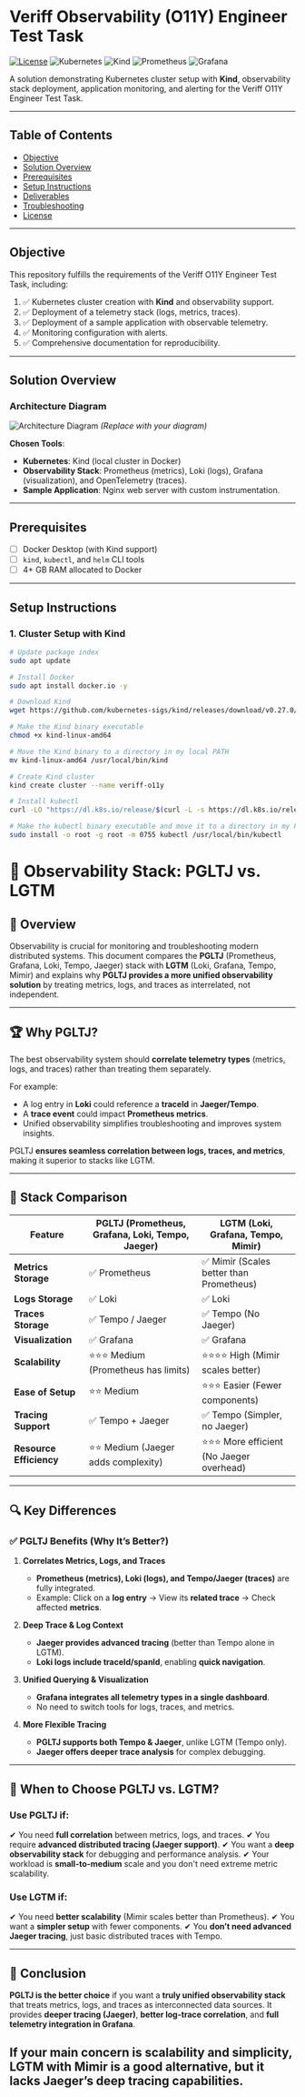 # Veriff Observability (O11Y) Engineer Test Task

[![License](https://img.shields.io/badge/License-MIT-blue.svg)](LICENSE)
![Kubernetes](https://img.shields.io/badge/Kubernetes-v1.27+-blue?logo=kubernetes)
![Kind](https://img.shields.io/badge/Kind-v0.20+-blue?logo=kubernetes)
![Prometheus](https://img.shields.io/badge/Prometheus-2.45+-orange?logo=prometheus)
![Grafana](https://img.shields.io/badge/Grafana-10.1+-orange?logo=grafana)

A solution demonstrating Kubernetes cluster setup with **Kind**, observability stack deployment, application monitoring, and alerting for the Veriff O11Y Engineer Test Task.

---

## Table of Contents
- [Objective](#objective)
- [Solution Overview](#solution-overview)
- [Prerequisites](#prerequisites)
- [Setup Instructions](#setup-instructions)
- [Deliverables](#deliverables)
- [Troubleshooting](#troubleshooting)
- [License](#license)

---

## Objective
This repository fulfills the requirements of the Veriff O11Y Engineer Test Task, including:
1. ✅ Kubernetes cluster creation with **Kind** and observability support.
2. ✅ Deployment of a telemetry stack (logs, metrics, traces).
3. ✅ Deployment of a sample application with observable telemetry.
4. ✅ Monitoring configuration with alerts.
5. ✅ Comprehensive documentation for reproducibility.

---

## Solution Overview
### Architecture Diagram
![Architecture Diagram](images/architecture.png) *(Replace with your diagram)*

**Chosen Tools**:
- **Kubernetes**: Kind (local cluster in Docker)
- **Observability Stack**: Prometheus (metrics), Loki (logs), Grafana (visualization), and OpenTelemetry (traces).
- **Sample Application**: Nginx web server with custom instrumentation.

---

## Prerequisites
- [ ] Docker Desktop (with Kind support)
- [ ] `kind`, `kubectl`, and `helm` CLI tools
- [ ] 4+ GB RAM allocated to Docker

---

## Setup Instructions
### 1. Cluster Setup with Kind
```bash
# Update package index
sudo apt update 

# Install Docker
sudo apt install docker.io -y 

# Download Kind
wget https://github.com/kubernetes-sigs/kind/releases/download/v0.27.0/kind-linux-amd64

# Make the Kind binary executable
chmod +x kind-linux-amd64                                                                                      

# Move the Kind binary to a directory in my local PATH
mv kind-linux-amd64 /usr/local/bin/kind  

# Create Kind cluster
kind create cluster --name veriff-o11y

# Install kubectl
curl -LO "https://dl.k8s.io/release/$(curl -L -s https://dl.k8s.io/release/stable.txt)/bin/linux/amd64/kubectl"

# Make the kubectl binary executable and move it to a directory in my PATH
sudo install -o root -g root -m 0755 kubectl /usr/local/bin/kubectl  

```

# 📌 Observability Stack: PGLTJ vs. LGTM

## 📖 Overview

Observability is crucial for monitoring and troubleshooting modern distributed systems. This document compares the **PGLTJ** (Prometheus, Grafana, Loki, Tempo, Jaeger) stack with **LGTM** (Loki, Grafana, Tempo, Mimir) and explains why **PGLTJ provides a more unified observability solution** by treating metrics, logs, and traces as interrelated, not independent.

---

## 🏆 Why PGLTJ?

The best observability system should **correlate telemetry types** (metrics, logs, and traces) rather than treating them separately.

For example:

- A log entry in **Loki** could reference a **traceId** in **Jaeger/Tempo**.
- A **trace event** could impact **Prometheus metrics**.
- Unified observability simplifies troubleshooting and improves system insights.

PGLTJ **ensures seamless correlation between logs, traces, and metrics**, making it superior to stacks like LGTM.

---

## 🔹 Stack Comparison

| Feature                 | **PGLTJ (Prometheus, Grafana, Loki, Tempo, Jaeger)** | **LGTM (Loki, Grafana, Tempo, Mimir)**  |
| ----------------------- | ---------------------------------------------------- | --------------------------------------- |
| **Metrics Storage**     | ✅ Prometheus                                         | ✅ Mimir (Scales better than Prometheus) |
| **Logs Storage**        | ✅ Loki                                               | ✅ Loki                                  |
| **Traces Storage**      | ✅ Tempo / Jaeger                                     | ✅ Tempo (No Jaeger)                     |
| **Visualization**       | ✅ Grafana                                            | ✅ Grafana                               |
| **Scalability**         | ⭐⭐⭐ Medium (Prometheus has limits)                   | ⭐⭐⭐⭐ High (Mimir scales better)         |
| **Ease of Setup**       | ⭐⭐ Medium                                            | ⭐⭐⭐ Easier (Fewer components)           |
| **Tracing Support**     | ✅ Tempo + Jaeger                                     | ✅ Tempo (Simpler, no Jaeger)            |
| **Resource Efficiency** | ⭐⭐ Medium (Jaeger adds complexity)                   | ⭐⭐⭐ More efficient (No Jaeger overhead) |

---

## 🔍 Key Differences

### ✅ **PGLTJ Benefits** (Why It’s Better?)

1. **Correlates Metrics, Logs, and Traces**

   - **Prometheus (metrics), Loki (logs), and Tempo/Jaeger (traces)** are fully integrated.
   - Example: Click on a **log entry** → View its **related trace** → Check affected **metrics**.

2. **Deep Trace & Log Context**

   - **Jaeger provides advanced tracing** (better than Tempo alone in LGTM).
   - **Loki logs include traceId/spanId**, enabling **quick navigation**.

3. **Unified Querying & Visualization**

   - **Grafana integrates all telemetry types in a single dashboard**.
   - No need to switch tools for logs, traces, and metrics.

4. **More Flexible Tracing**

   - **PGLTJ supports both Tempo & Jaeger**, unlike LGTM (Tempo only).
   - **Jaeger offers deeper trace analysis** for complex debugging.

---

## 🚀 When to Choose PGLTJ vs. LGTM?

### **Use PGLTJ if:**

✔ You need **full correlation** between metrics, logs, and traces.
✔ You require **advanced distributed tracing (Jaeger support)**.
✔ You want a **deep observability stack** for debugging and performance analysis.
✔ Your workload is **small-to-medium** scale and you don't need extreme metric scalability.

### **Use LGTM if:**

✔ You need **better scalability** (Mimir scales better than Prometheus).
✔ You want a **simpler setup** with fewer components.
✔ You **don’t need advanced Jaeger tracing**, just basic distributed traces with Tempo.

---

## 📌 Conclusion

**PGLTJ is the better choice** if you want a **truly unified observability stack** that treats metrics, logs, and traces as interconnected data sources. It provides **deeper tracing (Jaeger)**, **better log-trace correlation**, and **full telemetry integration in Grafana**.

If your main concern is **scalability and simplicity**, **LGTM** with Mimir is a good alternative, but it lacks **Jaeger’s deep tracing capabilities**.
---

